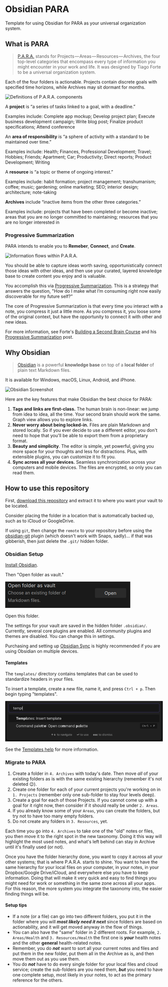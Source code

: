 # Obsidian PARA

Template for using Obsidian for PARA as your universal organization system.

## What is PARA

> [P.A.R.A.](https://fortelabs.co/blog/para/) stands for Projects — Areas — Resources — Archives, the four top-level categories that encompass every type of information you might encounter in your work and life. It was designed by Tiago Forte to be a universal organization system.

Each of the four folders is actionable. Projects contain discrete goals with specified time horizons, while Archives may sit dormant for months.

![Definitions of P.A.R.A. components](https://i0.wp.com/cdn-images-1.medium.com/max/800/1*i6I0M5kaZUOwIfq5q5W4mQ.jpeg)

A **project** is “a series of tasks linked to a goal, with a deadline.”

Examples include: Complete app mockup; Develop project plan; Execute business development campaign; Write blog post; Finalize product specifications; Attend conference

An **area of responsibility** is “a sphere of activity with a standard to be maintained over time.”

Examples include: Health; Finances, Professional Development; Travel; Hobbies; Friends; Apartment; Car; Productivity; Direct reports; Product Development; Writing

A **resource** is “a topic or theme of ongoing interest.”

Examples include: habit formation; project management; transhumanism; coffee; music; gardening; online marketing; SEO; interior design; architecture; note-taking

**Archives** include “inactive items from the other three categories.”

Examples include: projects that have been completed or become inactive; areas that you are no longer committed to maintaining; resources that you are no longer interested in

### Progressive Summarization

PARA intends to enable you to **Remeber**, **Connect**, and **Create**.

![Information flows within P.A.R.A.](https://i0.wp.com/cdn-images-1.medium.com/max/800/1*qng-pJJUdoENmYs_3HiISg.jpeg)

You should be able to capture ideas worth saving, opportunistically connect those ideas with other ideas, and then use your curated, layered knowledge base to create content you enjoy and is valuable.

You accomplish this via [Progressive Summarization](https://fortelabs.co/blog/progressive-summarization-a-practical-technique-for-designing-discoverable-notes). This is a strategy that answers the question, "How do I make what I’m consuming right now easily discoverable for my future self?”

The core of Progressive Summarization is that every time you interact with a note, you compress it just a little more. As you compress it, you loose some of the original context, but have the opportunity to connect it with other and new ideas.

For more information, see Forte's [Building a Second Brain Course](https://fortelabs.co/blog/basboverview/) and his [Progressive Summarization](https://fortelabs.co/blog/progressive-summarization-a-practical-technique-for-designing-discoverable-notes) post.

## Why Obsidian

> [Obsidian](https://obsidian.md/) is a powerful **knowledge base** on top of
a **local folder** of plain text Markdown files.

It is available for Windows, macOS, Linux, Android, and iPhone.

![Obsidian Screenshot](https://obsidian.md/images/screenshot.png)

Here are the key features that make Obsidian the best choice for PARA:

1. **Tags and links are first-class.** The human brain is non-linear: we jump from idea to idea, all the time. Your second brain should work the same. Graph view allows you to explore links.
2. **Never worry about being locked-in.** Files are plain Markdown and stored locally. So if you ever decide to use a different editor, you don't need to hope that you'll be able to export them from a proprietary format.
3. **Beauty and simplicity**. The editor is simple, yet powerful, giving you more space for your thoughts and less for distractions. Plus, with extensible plugins, you can customize it to fit you.
4. **Sync across all your devices.** Seamless synchronization across your computers and mobile devices. The files are encrypted, so only you can read them.

## How to use this repository

First, [download this repository](https://github.com/byarbrough/obsidian-para/archive/refs/heads/main.zip) and extract it to where you want your vault to be located.

Consider placing the folder in a location that is automatically backed up, such as to iCloud or GoogleDrive.

If using `git`, then change the `remote` to your repository before using the [obsidian-git](https://github.com/denolehov/obsidian-git) plugin (which doesn't work with Snaps, sadly)... if that was gibberish, then just delete the `.git/` hidden folder.

### Obsidian Setup

[Install Obsidian](https://obsidian.md/).

Then "Open folder as vault."

![Open folder as vault](images/obsidian-folder-as-vault.png)

Open this folder.

The settings for your vault are saved in the hidden folder `.obsidian/`. Currently, several core plugins are enabled. All community plugins and themes are disabled. You can change this in settings.

Purchasing and setting up [Obsidian Sync](https://obsidian.md/sync) is highly recommended if you are using Obsidian on multiple devices.

#### Templates

The `templates/` directory contains templates that can be used to standardize headers in your files.

To insert a template, create a new file, name it, and press `Ctrl + p`. Then begin typing "templates".

![Insert template command pallet](images/obsidian-insert-template.png)

See the [Templates help](https://help.obsidian.md/Plugins/Templates) for more information.

### Migrate to PARA

1. Create a folder in `4. Archives` with today's date. Then move *all* of your existing folders as is with the same existing hierarchy (remember it's not deleted 😉).
2. Create one folder for each of your current projects you're working on in `1. Projects` (remember only one sub-folder to stay four levels deep).
3. Create a goal for each of those Projects. If you cannot come up with a goal for it right now, then consider if it should really be under `2. Areas`.
4. If you already know some of your `Areas`, you can create the folders, but try not to have too many empty folders.
5. Do not create any folders in `3. Resources`, yet.

Each time you go into `4. Archives` to take one of the "old" notes or files, you then move it to the right spot in the new taxonomy. Doing it this way will highlight the most used notes, and what's left behind can stay in Archive until it's finally used (or not).

Once you have the folder hierarchy done, you want to copy it across all your other systems; that is where P.A.R.A. starts to shine. You want to have the same hierarchy for your local files on your computer, in your notes, in your Dropbox/Google Drive/iCloud, and everywhere else you have to keep information. Doing that will make it very quick and easy to find things you might need for work or something in the same zone across all your apps. For this reason, the more system you integrate the taxonomy into, the easier finding things will be.

#### Setup tips

- If a note (or a file) can go into two different folders, you put it in the folder where you will **_most likely need it next_** since folders are based on actionability, and it will get moved anyway in the flow of things.
- You can also have the "same" folder in 2 different roots. For example, `2. Areas/Health` and `3. Resources/Health` the first one is **_your_** health notes and the other **general** health-related notes.
- Remember, you do **_not_** want to sort all your current notes and files and put them in the new folder, put them all in the Archive as is, and then move them out as you use them.
- You do **_not_** have to do every single folder for your local files and cloud service; create the sub-folders are you need them, **_but_** you need to have one complete setup, most likely in your notes, to act as the primary reference for the others.

